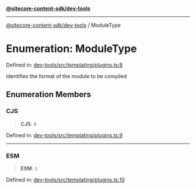 [**@sitecore-content-sdk/dev-tools**](../README.md)

***

[@sitecore-content-sdk/dev-tools](../README.md) / ModuleType

# Enumeration: ModuleType

Defined in: [dev-tools/src/templating/plugins.ts:8](https://github.com/Sitecore/xmc-jss-dev/blob/f4a8fa660d68db3c8a3a184bf4bb6c838e2b1802/packages/dev-tools/src/templating/plugins.ts#L8)

Identifies the format of the module to be compiled

## Enumeration Members

### CJS

> **CJS**: `0`

Defined in: [dev-tools/src/templating/plugins.ts:9](https://github.com/Sitecore/xmc-jss-dev/blob/f4a8fa660d68db3c8a3a184bf4bb6c838e2b1802/packages/dev-tools/src/templating/plugins.ts#L9)

***

### ESM

> **ESM**: `1`

Defined in: [dev-tools/src/templating/plugins.ts:10](https://github.com/Sitecore/xmc-jss-dev/blob/f4a8fa660d68db3c8a3a184bf4bb6c838e2b1802/packages/dev-tools/src/templating/plugins.ts#L10)
